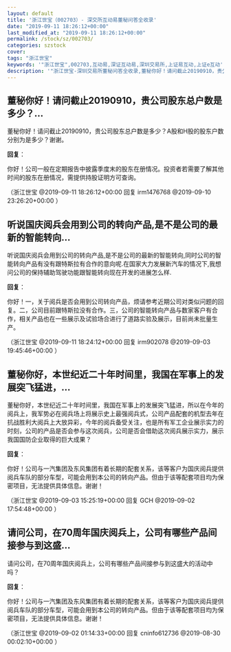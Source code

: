 ```yaml
---
layout: default
title: '浙江世宝（002703）- 深交所互动易董秘问答全收录'
date: "2019-09-11 18:26:12+00:00"
last_modified_at: "2019-09-11 18:26:12+00:00"
permalink: /stock/sz/002703/
categories: szstock
cover: 
tags: "浙江世宝"
keywords: '"浙江世宝",002703,互动易,深证互动易,深圳交易所,上证易互动,上证e互动'
description: '"浙江世宝-深圳交易所董秘问答全收录,董秘你好！请问截止20190910，贵公司股东总户数是多少？A股和H股的股东户数分别为是多少？谢谢。"'
---
```


## 董秘你好！请问截止20190910，贵公司股东总户数是多少？...

董秘你好！请问截止20190910，贵公司股东总户数是多少？A股和H股的股东户数分别为是多少？谢谢。

**回复**：

你好！公司一般在定期报告中披露季度末的股东在册情况。投资者若需要了解其他时间的股东在册情况，需提供持股证明方可查询。 

（浙江世宝  @2019-09-11 18:26:12+00:00 回复 irm1476768  @2019-09-10 23:26:20+00:00 ）

## 听说国庆阅兵会用到公司的转向产品,是不是公司的最新的智能转向...

听说国庆阅兵会用到公司的转向产品,是不是公司的最新的智能转向,同时公司的智能转向产品有没有跟特斯拉有合作的意向呢.在国家大力发展新汽车的情况下,我想问公司的保持辅助驾驶功能跟智能转向现在开发的进展怎么样.

**回复**：

你好！一，关于阅兵是否会用到公司转向产品，烦请参考近期公司对类似问题的回复。二，公司目前跟特斯拉没有合作。三，公司的智能转向产品与数家客户有合作，相关产品也在一些展示及试验场合进行了道路实验及展示，目前尚未批量生产。 

（浙江世宝  @2019-09-11 18:24:12+00:00 回复 irm902078  @2019-09-03 19:45:46+00:00 ）

## 董秘你好，本世纪近二十年时间里，我国在军事上的发展突飞猛进，...

董秘你好，本世纪近二十年时间里，我国在军事上的发展突飞猛进，所以在今年的阅兵上，我军势必在阅兵场上将展示史上最强阅兵式，公司产品配套的机型去年在抗战胜利大阅兵上大放异彩，今年的阅兵备受关注，也是所有军工企业展示实力的时刻，公司的产品是否会参与这次阅兵，公司是否会借助这次阅兵展示实力，展示我国国防企业取得的巨大成果？

**回复**：

你好！公司与一汽集团及东风集团有着长期的配套关系，该等客户为国庆阅兵提供阅兵车队的部分车型，可能会用到本公司的转向产品。但由于该等配套项目均为保密项目，无法提供具体信息。谢谢！ 

（浙江世宝  @2019-09-03 15:25:19+00:00 回复 GCH  @2019-09-02 17:54:48+00:00 ）

## 请问公司，在70周年国庆阅兵上，公司有哪些产品间接参与到这盛...

请问公司，在70周年国庆阅兵上，公司有哪些产品间接参与到这盛大的活动中吗？

**回复**：

你好！公司与一汽集团及东风集团有着长期的配套关系，该等客户为国庆阅兵提供阅兵车队的部分车型，可能会用到本公司的转向产品。但由于该等配套项目均为保密项目，无法提供具体信息。谢谢！ 

（浙江世宝  @2019-09-02 01:14:33+00:00 回复 cninfo612736  @2019-08-30 00:02:10+00:00 ）

